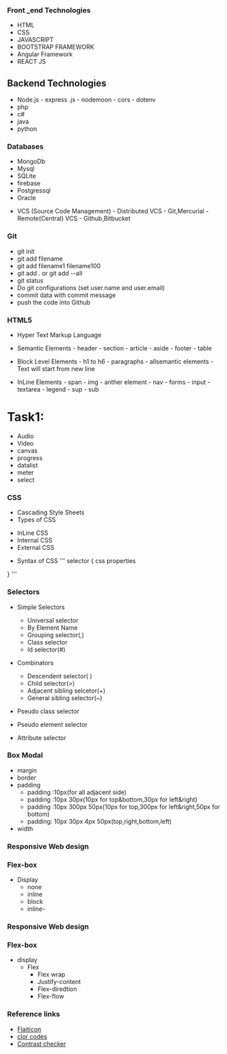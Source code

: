 ### Front _end Technologies
- HTML
- CSS
- JAVASCRIPT
-  BOOTSTRAP FRAMEWORK
- Angular Framework
- REACT JS
## Backend Technologies
- Node.js
      - express .js
      - nodemoon
      -  cors
      - dotenv
- php
- c#
- java
-  python
### Databases
- MongoDb
-  Mysql
-  SQLite
-  firebase
- Postgressql
-  Oracle

+ VCS (Source Code Management)
       -  Distributed VCS
           -  Git,Mercurial
       -  Remote(Central) VCS
           - Github,Bitbucket

 ### Git
 - git init
 - git add filename
 - git add filename1 filename100
 - git add . or git add --all
 - git status          
 - Do git configurations (set user.name and user.email)
 - commit data with commit message
 - push the code into Github

 ### HTML5

 - Hyper Text Markup Language
    
 - Semantic Elements
       - header
       - section
       - article
       - aside
       - footer
       - table

 - Block Level Elements
       - h1 to h6
       - paragraphs
       - allsemantic elements
       - Text will start from new line
 - InLine Elements
        - span
        - img
        - anther element
        - nav
        - forms
        - input
        - textarea
        - legend
        - sup
        - sub

Task1:
===
 - Audio
 - Video
 - canvas
 - progress
 - datalist
 - meter
 - select
 ### CSS
 + Cascading Style Sheets
 + Types of CSS
 - InLine CSS
 - Internal CSS
 - External CSS    
 + Syntax of CSS
 '''
 selector {
           css properties

 }
 '''
 ### Selectors
 + Simple Selectors
   - Universal selector
   - By Element Name
   - Grouping selector(,)
   - Class selector
   - Id selector(#)

 + Combinators 
    + Descendent selector( )
    + Child selector(>)
    + Adjacent sibling selcetor(+)
    + General sibling selector(~)
+ Pseudo class selector
+ Pseudo element selector
+ Attribute selector   

### Box Modal
+ margin
+ border
+ padding
   - padding :10px(for all adjacent side)
   - padding :10px 30px(10px for top&bottom,30px for left&right)
   - padding :10px 300px 50px(10px for top,300px for left&right,50px for bottom)
   - padding: 10px 30px 4px 50px(top,right,bottom,left)
+ width
### Responsive Web design
### Flex-box
+ Display
    - none
    - inline
    - block
    - inline-
### Responsive Web design
### Flex-box
 - display
    - Flex
       - Flex wrap
       - Justify-content
       - Flex-diredtion
       - Flex-flow       

### Reference links
- [Flaiticon](https://www.Flaticon.com)
- [clor codes](https://htmlcolorcodes.com/)
- [Contrast checker](https://webaim.org/resources/contrastchecker/)